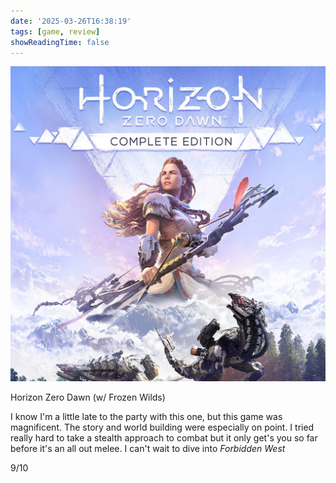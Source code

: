 ```yaml
---
date: '2025-03-26T16:38:19'
tags: [game, review]
showReadingTime: false
---
```

![](assets/background.jpg)

Horizon Zero Dawn (w/ Frozen Wilds)

I know I'm a little late to the party with this one, but this game was magnificent. The story and world building were especially on point. I tried really hard to take a stealth approach to combat but it only get's you so far before it's an all out melee. I can't wait to dive into *Forbidden West*

9/10
